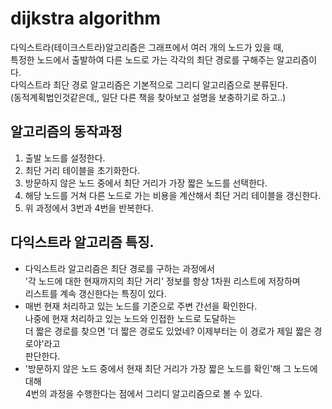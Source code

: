 # dijkstra algorithm
다익스트라(테이크스트라)알고리즘은 그래프에서 여러 개의 노드가 있을 때,  
특정한 노드에서 출발하여 다른 노드로 가는 각각의 최단 경로를 구해주는 알고리즘이다.  
다익스트라 최단 경로 알고리즘은 기본적으로 그리디 알고리즘으로 분류된다.  
(동적계획법인것같은데,, 일단 다른 책을 찾아보고 설명을 보충하기로 하고..)  
  
## 알고리즘의 동작과정  
 1. 출발 노드를 설정한다.
 2. 최단 거리 테이블을 초기화한다.
 3. 방문하지 않은 노드 중에서 최단 거리가 가장 짧은 노드를 선택한다.
 4. 해당 노드를 거쳐 다른 노드로 가는 비용을 계산해서 최단 거리 테이블을 갱신한다.
 5. 위 과정에서 3번과 4번을 반복한다.

## 다익스트라 알고리즘 특징.
 - 다익스트라 알고리즘은 최단 경로를 구하는 과정에서  
'각 노드에 대한 현재까지의 최단 거리' 정보를 항상 1차원 리스트에 저장하며  
리스트를 계속 갱신한다는 특징이 있다.  
 - 매번 현재 처리하고 있는 노드를 기준으로 주변 간선을 확인한다.  
 나중에 현재 처리하고 있는 노드와 인접한 노드로 도달하는  
 더 짧은 경로를 찾으면 '더 짧은 경로도 있었네? 이제부터는 이 경로가 제일 짧은 경로야'라고  
 판단한다.  
 - '방문하지 않은 노드 중에서 현재 최단 거리가 가장 짧은 노드를 확인'해 그 노드에 대해  
 4번의 과정을 수행한다는 점에서 그리디 알고리즘으로 볼 수 있다.    
